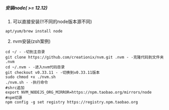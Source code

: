 ##### 安装node( >= 12.12)
   1. 可以直接安装(!!不同的node版本源不同)
   ```
   apt/yum/brew install node
   ```
   2. nvm安装(zsh案例)
   ```
   cd ~/ - -切到主目录
   git clone https://github.com/creationix/nvm.git .nvm - -克隆代码到文件夹 .nvm
   cd ~/.nvm - -进入nvm代码目录
   git checkout v0.33.11 - -切换到v0.33.11版本
   sudo chmod +x ./nvm.sh
   ./nvm.sh - -执行命令
   #shrc追加
   export NVM_NODEJS_ORG_MIRROR=https://npm.taobao.org/mirrors/node
   #npm切源
   npm config -g set registry https://registry.npm.taobao.org
   ```